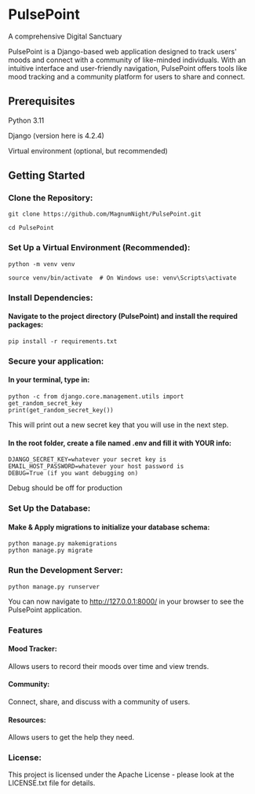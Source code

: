 
# PulsePoint
A comprehensive Digital Sanctuary

PulsePoint is a Django-based web application designed to track users' moods and connect with a community of like-minded individuals. With an intuitive interface and user-friendly navigation, PulsePoint offers tools like mood tracking and a community platform for users to share and connect.

## Prerequisites
Python 3.11

Django (version here is 4.2.4)

Virtual environment (optional, but recommended)

## Getting Started
### Clone the Repository:

```
git clone https://github.com/MagnumNight/PulsePoint.git

cd PulsePoint
```
### Set Up a Virtual Environment (Recommended):
```
python -m venv venv

source venv/bin/activate  # On Windows use: venv\Scripts\activate
```

### Install Dependencies:

#### Navigate to the project directory (PulsePoint) and install the required packages:
```
pip install -r requirements.txt
```

### Secure your application:

#### In your terminal, type in:
```
python -c from django.core.management.utils import get_random_secret_key
print(get_random_secret_key())
``` 
This will print out a new secret key that you will use in the next step.

#### In the root folder, create a file named .env and fill it with YOUR info:
```
DJANGO_SECRET_KEY=whatever your secret key is
EMAIL_HOST_PASSWORD=whatever your host password is
DEBUG=True (if you want debugging on)
```
Debug should be off for production

### Set Up the Database:

#### Make & Apply migrations to initialize your database schema:
```
python manage.py makemigrations
python manage.py migrate
```
### Run the Development Server:
```
python manage.py runserver
```
You can now navigate to http://127.0.0.1:8000/ in your browser to see the PulsePoint application.

### Features
#### Mood Tracker: 
Allows users to record their moods over time and view trends.

#### Community: 
Connect, share, and discuss with a community of users.

#### Resources:
Allows users to get the help they need.

### License:
This project is licensed under the Apache License - please look at the LICENSE.txt file for details.
